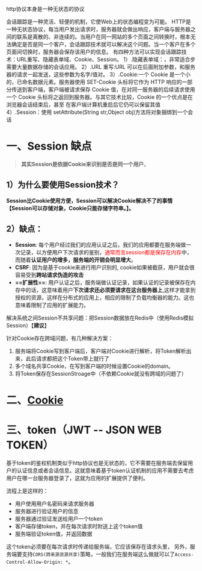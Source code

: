 http协议本身是一种无状态的协议

会话跟踪是一种灵活、轻便的机制，它使Web上的状态编程变为可能。
HTTP是一种无状态协议，每当用户发出请求时，服务器就会做出响应，客户端与服务器之间的联系是离散的、非连续的。当用户在同一网站的多个页面之间转换时，根本无法确定是否是同一个客户，会话跟踪技术就可以解决这个问题。当一个客户在多个页面间切换时，服务器会保存该用户的信息。
有四种方法可以实现会话跟踪技术：URL重写、隐藏表单域、Cookie、Session。
1）.隐藏表单域：<input type="hidden">，非常适合步需要大量数据存储的会话应用。
2）.URL 重写:URL 可以在后面附加参数，和服务器的请求一起发送，这些参数为名字/值对。
3）.Cookie:一个 Cookie 是一个小的，已命名数据元素。服务器使用 SET-Cookie 头标将它作为 HTTP
响应的一部分传送到客户端，客户端被请求保存 Cookie 值，在对同一服务器的后续请求使用一个
Cookie 头标将之返回到服务器。与其它技术比较，Cookie 的一个优点是在浏览器会话结束后，甚至
在客户端计算机重启后它仍可以保留其值
4）.Session：使用 setAttribute(String str,Object obj)方法将对象捆绑到一个会话

# 一、Session 缺点

> **其实Session是依据Cookie来识别是否是同一个用户**。

## 1）为什么要使用Session技术？

**Session比Cookie使用方便，Session可以解决Cookie解决不了的事情【Session可以存储对象，Cookie只能存储字符串。】。**



## 2）缺点：

* **Session**: 每个用户经过我们的应用认证之后，我们的应用都要在服务端做一次记录，以方便用户下次请求的鉴别，<font color=red>通常而言session都是保存在内存</font>中，而随着**认证用户的增多，服务端的开销会明显增大**。
* **CSRF**: 因为是基于cookie来进行用户识别的, cookie如果被截获，用户就会很容易受到**跨站请求伪造的攻击**
* **==扩展性==**: 用户认证之后，服务端做认证记录，如果认证的记录被保存在内存中的话，这意味着用户**下次请求还必须要请求在这台服务器上**,这样才能拿到授权的资源，这样在分布式的应用上，相应的限制了负载均衡器的能力。这也意味着限制了应用的扩展能力。



解决系统之间Session不共享问题：把Session数据放在Redis中（使用Redis模拟Session）【**建议**】

针对Cookie存在跨域问题，有几种解决方案：

1. 服务端将Cookie写到客户端后，客户端对Cookie进行解析，将Token解析出来，此后请求都把这个Token带上就行了
2. 多个域名共享Cookie，在写到客户端的时候设置Cookie的domain。
3. 将Token保存在SessionStroage中（不依赖Cookie就没有跨域的问题了）



# 二、[Cookie](https://mp.weixin.qq.com/s/JW7mxXEqrV1rZ_pQOteXGQ)





# 三、token（JWT -- JSON WEB TOKEN）



基于token的鉴权机制类似于http协议也是无状态的，它不需要在服务端去保留用户的认证信息或者会话信息。这就意味着基于token认证机制的应用不需要去考虑用户在哪一台服务器登录了，这就为应用的扩展提供了便利。

流程上是这样的：

- 用户使用用户名密码来请求服务器
- 服务器进行验证用户的信息
- 服务器通过验证发送给用户一个token
- 客户端存储token，并在每次请求时附送上这个token值
- 服务端验证token值，并返回数据

这个token必须要在每次请求时传递给服务端，它应该保存在请求头里， 另外，服务端要支持`CORS(跨来源资源共享)`策略，一般我们在服务端这么做就可以了`Access-Control-Allow-Origin: *`。